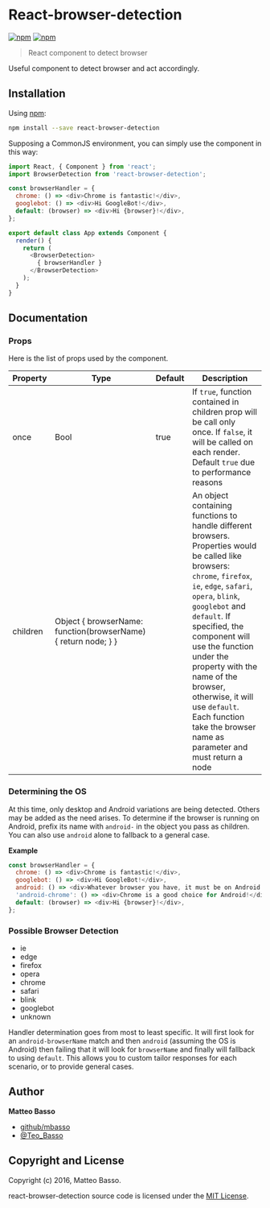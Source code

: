 # React-browser-detection

[![npm](https://img.shields.io/npm/v/react-browser-detection.svg)](https://www.npmjs.com/package/react-browser-detection)
[![npm](https://img.shields.io/npm/l/react-browser-detection.svg)](https://github.com/mbasso/react-browser-detection/blob/master/LICENSE.md)

> React component to detect browser

Useful component to detect browser and act accordingly.

## Installation

Using [npm](https://www.npmjs.com/package/react-browser-detection):

```bash
npm install --save react-browser-detection
```

Supposing a CommonJS environment, you can simply use the component in this way:

```javascript
import React, { Component } from 'react';
import BrowserDetection from 'react-browser-detection';

const browserHandler = {
  chrome: () => <div>Chrome is fantastic!</div>,
  googlebot: () => <div>Hi GoogleBot!</div>,
  default: (browser) => <div>Hi {browser}!</div>,
};

export default class App extends Component {
  render() {
    return (
      <BrowserDetection>
        { browserHandler }
      </BrowserDetection>
    );
  }
}

```

## Documentation

### Props

Here is the list of props used by the component.

|Property   |Type   |Default   |Description   |
|-----------|-------|----------|--------------|
|once   |Bool    |true    |If ```true```, function contained in children prop will be call only once. If ```false```, it will be called on each render. Default ```true``` due to performance reasons   |
|children   |Object { browserName: function(browserName){ return node; }  }    |    |An object containing functions to handle different browsers. Properties would be called like browsers: ```chrome```, ```firefox```, ```ie```, ```edge```, ```safari```, ```opera```, ```blink```, ```googlebot``` and ```default```. If specified, the component will use the function under the property with the name of the browser, otherwise, it will use ```default```. Each function take the browser name as parameter and must return a node     |


### Determining the OS

At this time, only desktop and Android variations are being detected.  Others may be added as the need arises.
To determine if the browser is running on Android, prefix its name with `android-` in the object you pass as children.
You can also use `android` alone to fallback to a general case.

**Example**

```javascript
const browserHandler = {
  chrome: () => <div>Chrome is fantastic!</div>,
  googlebot: () => <div>Hi GoogleBot!</div>,
  android: () => <div>Whatever browser you have, it must be on Android!</div>
  'android-chrome': () => <div>Chrome is a good choice for Android!</div>
  default: (browser) => <div>Hi {browser}!</div>,
};

```

### Possible Browser Detection

- ie
- edge
- firefox
- opera
- chrome
- safari
- blink
- googlebot
- unknown

Handler determination goes from most to least specific.  It will first look for an `android-browserName` match and then `android` (assuming the OS is Android) then failing that it will look for `browserName` and finally will fallback to using `default`.  This allows you to custom tailor responses for each scenario, or to provide general cases.


## Author
**Matteo Basso**
- [github/mbasso](https://github.com/mbasso)
- [@Teo_Basso](https://twitter.com/Teo_Basso)

## Copyright and License
Copyright (c) 2016, Matteo Basso.

react-browser-detection source code is licensed under the [MIT License](https://github.com/mbasso/react-browser-detection/blob/master/LICENSE.md).
